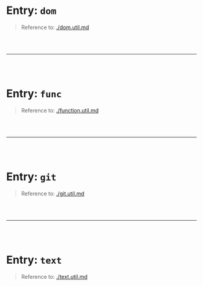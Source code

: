 # Entry: `dom`

> Reference to: [./dom.util.md](./dom.util.md)

    
<br/>
<br/>



---


<br/>
<br/>

# Entry: `func`

> Reference to: [./function.util.md](./function.util.md)

    
<br/>
<br/>



---


<br/>
<br/>

# Entry: `git`

> Reference to: [./git.util.md](./git.util.md)

    
<br/>
<br/>



---


<br/>
<br/>

# Entry: `text`

> Reference to: [./text.util.md](./text.util.md)

    